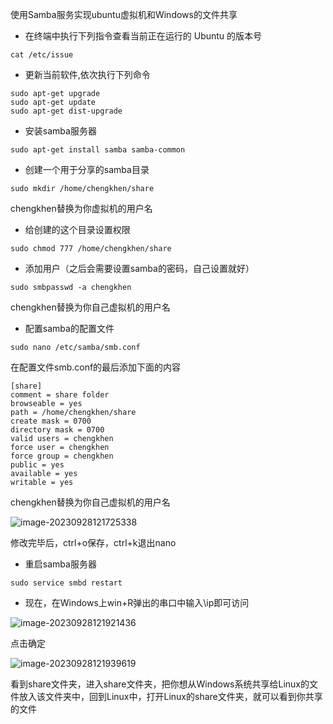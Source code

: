 使用Samba服务实现ubuntu虚拟机和Windows的文件共享



- 在终端中执行下列指令查看当前正在运行的 Ubuntu 的版本号

```
cat /etc/issue
```



- 更新当前软件,依次执行下列命令

```
sudo apt-get upgrade
sudo apt-get update
sudo apt-get dist-upgrade
```



- 安装samba服务器

```
sudo apt-get install samba samba-common
```



- 创建一个用于分享的samba目录

```
sudo mkdir /home/chengkhen/share
```

chengkhen替换为你虚拟机的用户名



- 给创建的这个目录设置权限

```
sudo chmod 777 /home/chengkhen/share
```



- 添加用户（之后会需要设置samba的密码，自己设置就好）

```
sudo smbpasswd -a chengkhen
```

chengkhen替换为你自己虚拟机的用户名



- 配置samba的配置文件

```
sudo nano /etc/samba/smb.conf
```



在配置文件smb.conf的最后添加下面的内容

```
[share]
comment = share folder
browseable = yes
path = /home/chengkhen/share
create mask = 0700
directory mask = 0700
valid users = chengkhen
force user = chengkhen
force group = chengkhen
public = yes
available = yes
writable = yes
```

chengkhen替换为你自己虚拟机的用户名



![image-20230928121725338](https://cdn.jsdelivr.net/gh/chengkhen/picture_via_picco/202309281217390.png)



修改完毕后，ctrl+o保存，ctrl+k退出nano

- 重启samba服务器

```
sudo service smbd restart
```



- 现在，在Windows上win+R弹出的串口中输入\\ip即可访问

![image-20230928121921436](https://cdn.jsdelivr.net/gh/chengkhen/picture_via_picco/202309281219479.png)



点击确定



![image-20230928121939619](https://cdn.jsdelivr.net/gh/chengkhen/picture_via_picco/202309281219670.png)



看到share文件夹，进入share文件夹，把你想从Windows系统共享给Linux的文件放入该文件夹中，回到Linux中，打开Linux的share文件夹，就可以看到你共享的文件

